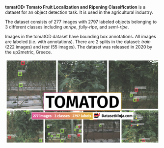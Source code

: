 **tomatOD: Tomato Fruit Localization and Ripening Classification** is a dataset for an object detection task. It is used in the agricultural industry. 

The dataset consists of 277 images with 2797 labeled objects belonging to 3 different classes including *unripe*, *fully-ripe*, and *semi-ripe*.

Images in the tomatOD dataset have bounding box annotations. All images are labeled (i.e. with annotations). There are 2 splits in the dataset: *train* (222 images) and *test* (55 images). The dataset was released in 2020 by the up2metric, Greece.

<img src="https://github.com/dataset-ninja/tomatOD/raw/main/visualizations/poster.png">
